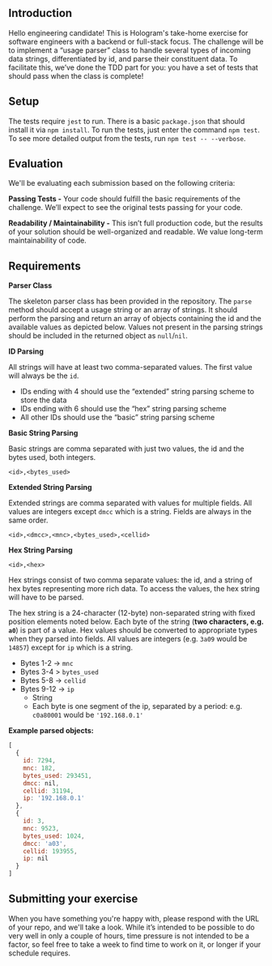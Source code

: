 ## Introduction

Hello engineering candidate! This is Hologram's take-home exercise for software engineers with a backend or full-stack focus. The challenge will be to implement a “usage parser” class to handle several types of incoming data strings, differentiated by id, and parse their constituent data. To facilitate this, we’ve done the TDD part for you: you have a set of tests that should pass when the class is complete!

## Setup

The tests require `jest` to run. There is a basic `package.json` that should install it via `npm install`. To run the tests, just enter the command `npm test`. To see more detailed output from the tests, run `npm test -- --verbose`.

## Evaluation

We'll be evaluating each submission based on the following criteria:

**Passing Tests -** Your code should fulfill the basic requirements of the challenge. We’ll expect to see the original tests passing for your code.

**Readability / Maintainability -** This isn’t full production code, but the results of your solution should be well-organized and readable. We value long-term maintainability of code.

## Requirements

**Parser Class**

The skeleton parser class has been provided in the repository. The `parse` method should accept a usage string or an array of strings. It should perform the parsing and return an array of objects containing the id and the available values as depicted below. Values not present in the parsing strings should be included in the returned object as `null`/`nil`.


**ID Parsing**

All strings will have at least two comma-separated values. The first value will always be the `id`.

- IDs ending with 4 should use the “extended” string parsing scheme to store the data
- IDs ending with 6 should use the “hex” string parsing scheme
- All other IDs should use the “basic” string parsing scheme


**Basic String Parsing**

Basic strings are comma separated with just two values, the id and the bytes used, both integers.

`<id>,<bytes_used>`


**Extended String Parsing**

Extended strings are comma separated with values for multiple fields. All values are integers except `dmcc` which is a string. Fields are always in the same order.

`<id>,<dmcc>,<mnc>,<bytes_used>,<cellid>`


**Hex String Parsing**

`<id>,<hex>`

Hex strings consist of two comma separate values: the id, and a string of hex bytes representing more rich data. To access the values, the hex string will have to be parsed.

The hex string is a 24-character (12-byte) non-separated string with fixed position elements noted below. Each byte of the string (**two characters, e.g. `a0`**) is part of a value. Hex values should be converted to appropriate types when they parsed into fields. All values are integers (e.g. `3a09` would be `14857`) except for `ip` which is a string.

- Bytes 1-2 → `mnc`
- Bytes 3-4 > `bytes_used`
- Bytes 5-8 → `cellid`
- Bytes 9-12 → `ip`
    - String
    - Each byte is one segment of the ip, separated by a period: e.g. `c0a80001` would be `'192.168.0.1'`


**Example parsed objects:**

```javascript
[
  {
    id: 7294,
	mnc: 182,
	bytes_used: 293451,
	dmcc: nil,
	cellid: 31194,
	ip: '192.168.0.1'
  },
  {
	id: 3,
	mnc: 9523,
	bytes_used: 1024,
	dmcc: 'a03',
	cellid: 193955,
	ip: nil
  }
]
```

## Submitting your exercise

When you have something you're happy with, please respond with the URL of your repo, and we'll take a look. While it’s intended to be possible to do very well in only a couple of hours, time pressure is not intended to be a factor, so feel free to take a week to find time to work on it, or longer if your schedule requires.
